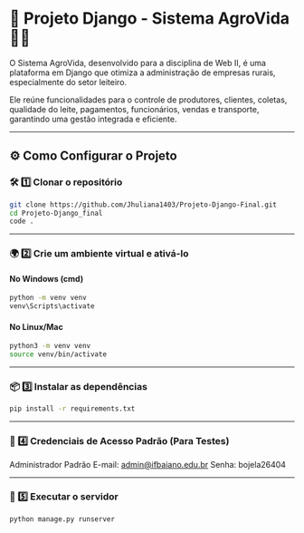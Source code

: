 # 📌 Projeto Django - Sistema AgroVida 🌱🐄

O Sistema AgroVida, desenvolvido para a disciplina de Web II, é uma plataforma em Django que otimiza a administração de empresas rurais, especialmente do setor leiteiro.

Ele reúne funcionalidades para o controle de produtores, clientes, coletas, qualidade do leite, pagamentos, funcionários, vendas e transporte, garantindo uma gestão integrada e eficiente.

---

## ⚙️ Como Configurar o Projeto


### 🛠️ 1️⃣ **Clonar o repositório**
```bash
git clone https://github.com/Jhuliana1403/Projeto-Django-Final.git
cd Projeto-Django_final
code .
```

---

### 🌍 2️⃣ Crie um ambiente virtual e ativá-lo

#### No Windows (cmd)
```bash
python -m venv venv
venv\Scripts\activate
```

#### No Linux/Mac
```bash
python3 -m venv venv
source venv/bin/activate
```

---

### 📦 3️⃣ Instalar as dependências
```bash
pip install -r requirements.txt
```

---

### 🔑 4️⃣ Credenciais de Acesso Padrão (Para Testes)
Administrador Padrão
E-mail: admin@ifbaiano.edu.br
Senha: bojela26404

---

### 🚀 5️⃣ Executar o servidor 
```bash
python manage.py runserver
```
